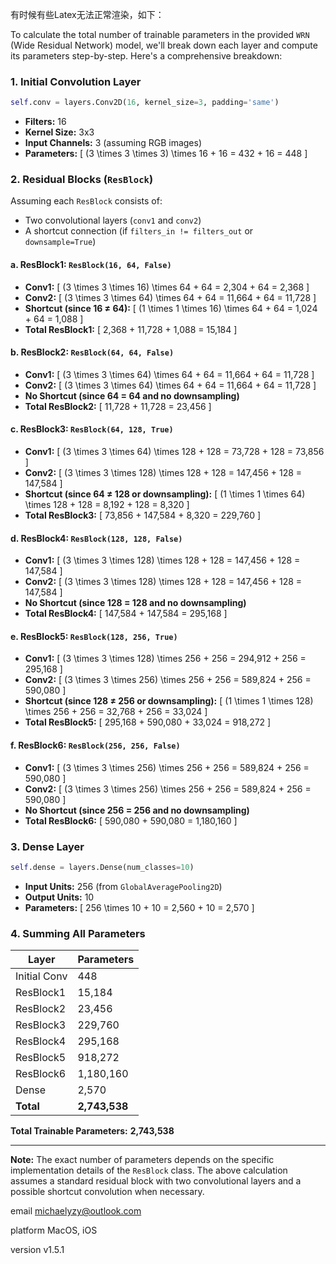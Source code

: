 有时候有些Latex无法正常渲染，如下：

To calculate the total number of trainable parameters in the provided `WRN` (Wide Residual Network) model, we'll break down each layer and compute its parameters step-by-step. Here's a comprehensive breakdown:

### 1. Initial Convolution Layer

```python
self.conv = layers.Conv2D(16, kernel_size=3, padding='same')
```

- **Filters:** 16
- **Kernel Size:** 3x3
- **Input Channels:** 3 (assuming RGB images)
- **Parameters:**
\[
(3 \times 3 \times 3) \times 16 + 16 = 432 + 16 = 448
\]

### 2. Residual Blocks (`ResBlock`)

Assuming each `ResBlock` consists of:
- Two convolutional layers (`conv1` and `conv2`)
- A shortcut connection (if `filters_in != filters_out` or `downsample=True`)

#### a. ResBlock1: `ResBlock(16, 64, False)`

- **Conv1:**
\[
(3 \times 3 \times 16) \times 64 + 64 = 2,304 + 64 = 2,368
\]
- **Conv2:**
\[
(3 \times 3 \times 64) \times 64 + 64 = 11,664 + 64 = 11,728
\]
- **Shortcut (since 16 ≠ 64):**
\[
(1 \times 1 \times 16) \times 64 + 64 = 1,024 + 64 = 1,088
\]
- **Total ResBlock1:**
\[
2,368 + 11,728 + 1,088 = 15,184
\]

#### b. ResBlock2: `ResBlock(64, 64, False)`

- **Conv1:**
\[
(3 \times 3 \times 64) \times 64 + 64 = 11,664 + 64 = 11,728
\]
- **Conv2:**
\[
(3 \times 3 \times 64) \times 64 + 64 = 11,664 + 64 = 11,728
\]
- **No Shortcut (since 64 = 64 and no downsampling)**
- **Total ResBlock2:**
\[
11,728 + 11,728 = 23,456
\]

#### c. ResBlock3: `ResBlock(64, 128, True)`

- **Conv1:**
\[
(3 \times 3 \times 64) \times 128 + 128 = 73,728 + 128 = 73,856
\]
- **Conv2:**
\[
(3 \times 3 \times 128) \times 128 + 128 = 147,456 + 128 = 147,584
\]
- **Shortcut (since 64 ≠ 128 or downsampling):**
\[
(1 \times 1 \times 64) \times 128 + 128 = 8,192 + 128 = 8,320
\]
- **Total ResBlock3:**
\[
73,856 + 147,584 + 8,320 = 229,760
\]

#### d. ResBlock4: `ResBlock(128, 128, False)`

- **Conv1:**
\[
(3 \times 3 \times 128) \times 128 + 128 = 147,456 + 128 = 147,584
\]
- **Conv2:**
\[
(3 \times 3 \times 128) \times 128 + 128 = 147,456 + 128 = 147,584
\]
- **No Shortcut (since 128 = 128 and no downsampling)**
- **Total ResBlock4:**
\[
147,584 + 147,584 = 295,168
\]

#### e. ResBlock5: `ResBlock(128, 256, True)`

- **Conv1:**
\[
(3 \times 3 \times 128) \times 256 + 256 = 294,912 + 256 = 295,168
\]
- **Conv2:**
\[
(3 \times 3 \times 256) \times 256 + 256 = 589,824 + 256 = 590,080
\]
- **Shortcut (since 128 ≠ 256 or downsampling):**
\[
(1 \times 1 \times 128) \times 256 + 256 = 32,768 + 256 = 33,024
\]
- **Total ResBlock5:**
\[
295,168 + 590,080 + 33,024 = 918,272
\]

#### f. ResBlock6: `ResBlock(256, 256, False)`

- **Conv1:**
\[
(3 \times 3 \times 256) \times 256 + 256 = 589,824 + 256 = 590,080
\]
- **Conv2:**
\[
(3 \times 3 \times 256) \times 256 + 256 = 589,824 + 256 = 590,080
\]
- **No Shortcut (since 256 = 256 and no downsampling)**
- **Total ResBlock6:**
\[
590,080 + 590,080 = 1,180,160
\]

### 3. Dense Layer

```python
self.dense = layers.Dense(num_classes=10)
```

- **Input Units:** 256 (from `GlobalAveragePooling2D`)
- **Output Units:** 10
- **Parameters:**
\[
256 \times 10 + 10 = 2,560 + 10 = 2,570
\]

### 4. Summing All Parameters

| Layer | Parameters |
|---------------------|------------|
| Initial Conv | 448 |
| ResBlock1 | 15,184 |
| ResBlock2 | 23,456 |
| ResBlock3 | 229,760 |
| ResBlock4 | 295,168 |
| ResBlock5 | 918,272 |
| ResBlock6 | 1,180,160 |
| Dense | 2,570 |
| **Total** | **2,743,538** |

**Total Trainable Parameters:** **2,743,538**

---

**Note:** The exact number of parameters depends on the specific implementation details of the `ResBlock` class. The above calculation assumes a standard residual block with two convolutional layers and a possible shortcut convolution when necessary.

email
michaelyzy@outlook.com

platform
MacOS, iOS

version
v1.5.1
